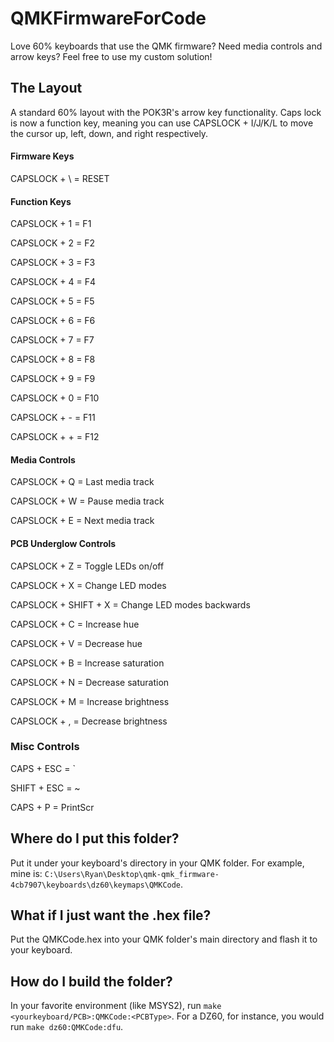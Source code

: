 # QMKFirmwareForCode
Love 60% keyboards that use the QMK firmware? Need media controls and arrow keys? Feel free to use my custom solution!

## The Layout
A standard 60% layout with the POK3R's arrow key functionality. Caps lock is now a function key, meaning you can use CAPSLOCK + I/J/K/L to move the cursor up, left, down, and right respectively.

#### Firmware Keys
CAPSLOCK + \ = RESET

#### Function Keys
CAPSLOCK + 1 = F1

CAPSLOCK + 2 = F2

CAPSLOCK + 3 = F3

CAPSLOCK + 4 = F4

CAPSLOCK + 5 = F5

CAPSLOCK + 6 = F6

CAPSLOCK + 7 = F7

CAPSLOCK + 8 = F8

CAPSLOCK + 9 = F9

CAPSLOCK + 0 = F10

CAPSLOCK + - = F11

CAPSLOCK + + = F12

#### Media Controls
CAPSLOCK + Q = Last media track

CAPSLOCK + W = Pause media track

CAPSLOCK + E = Next media track

#### PCB Underglow Controls
CAPSLOCK + Z = Toggle LEDs on/off

CAPSLOCK + X = Change LED modes

CAPSLOCK + SHIFT + X = Change LED modes backwards

CAPSLOCK + C = Increase hue 

CAPSLOCK + V = Decrease hue

CAPSLOCK + B = Increase saturation

CAPSLOCK + N = Decrease saturation

CAPSLOCK + M = Increase brightness

CAPSLOCK + , = Decrease brightness

### Misc Controls
CAPS + ESC = \`

SHIFT + ESC = ~

CAPS + P = PrintScr

## Where do I put this folder?
Put it under your keyboard's directory in your QMK folder. For example, mine is: `C:\Users\Ryan\Desktop\qmk-qmk_firmware-4cb7907\keyboards\dz60\keymaps\QMKCode`.

## What if I just want the .hex file?
Put the QMKCode.hex into your QMK folder's main directory and flash it to your keyboard.

## How do I build the folder?
In your favorite environment (like MSYS2), run `make <yourkeyboard/PCB>:QMKCode:<PCBType>`. For a DZ60, for instance, you would run `make dz60:QMKCode:dfu`. 

